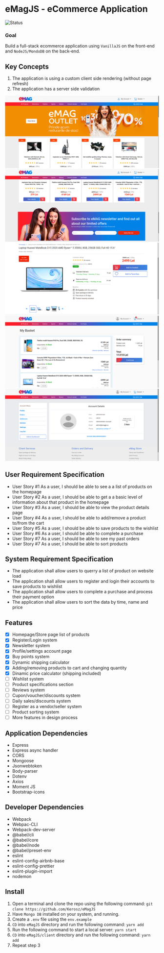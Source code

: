 # eMagJS - eCommerce Application

![Status](https://img.shields.io/badge/Status%20-ONGOING-critical)

### Goal

Build a full-stack ecommerce application using `VanillaJS` on the front-end and `NodeJS/MondoDB` on the back-end.

## Key Concepts

1. The application is using a custom client side rendering (without page refresh)
2. The application has a server side validation

![eMAG JS](https://github.com/Kerosz/eMagJS/blob/master/client/img/previews/preview-1.png)
![eMAG JS](https://github.com/Kerosz/eMagJS/blob/master/client/img/previews/preview-2.png)
![eMAG JS](https://github.com/Kerosz/eMagJS/blob/master/client/img/previews/preview-3.png)
![eMAG JS](https://github.com/Kerosz/eMagJS/blob/master/client/img/previews/preview-4.png)
![eMAG JS](https://github.com/Kerosz/eMagJS/blob/master/client/img/previews/preview-5.png)

## User Requirement Specification

- User Story #1 As a user, I should be able to see a a list of products on the homepage
- User Story #2 As a user, I should be able to get a a basic level of information about that product in the homepage
- User Story #3 As a user, I should be able to view the product details page
- User Story #4 As a user, I should be able to add/remove a product to/from the cart
- User Story #5 As a user, I should be able to save products to the wishlist
- User Story #6 As a user, I should be able to complete a purchase
- User Story #7 As a user, I should be able to see my past orders
- User Story #7 As a user, I should be able to sort products

## System Requirement Specification

- The application shall allow users to querry a list of product on website load
- The application shall allow users to register and login their accounts to save products to wishlist
- The application shall allow users to complete a purchase and process their payment option
- The application shall allow users to sort the data by time, name and price

## Features

- [x] Homepage/Store page list of products
- [x] Register/Login system
- [x] Newsletter system
- [x] Profile/settings account page
- [x] Buy points system
- [x] Dynamic shipping calculator
- [x] Adding/removing products to cart and changing quantity
- [x] Dinamic price calculator (shipping included)
- [ ] Wishlist system
- [ ] Product specifications section
- [ ] Reviews system
- [ ] Cupon/voucher/discounts system
- [ ] Daily sales/discounts system
- [ ] Register as a vendor/seller system
- [ ] Product sorting system
- [ ] More features in design process

## Application Dependencies

- Express
- Express async handler
- CORS
- Mongoose
- Jsonwebtoken
- Body-parser
- Dotenv
- Axios
- Moment JS
- Bootstrap-icons

## Developer Dependencies

- Webpack
- Webpac-CLI
- Webpack-dev-server
- @babel/cli
- @babel/core
- @babel/node
- @babel/preset-env
- eslint
- eslint-config-airbnb-base
- eslint-config-prettier
- eslint-plugin-import
- nodemon

## Install

1. Open a terminal and clone the repo using the following command: `git clone https://github.com/Kerosz/eMagJS`
2. Have `Mongo DB` installed on your system, and running.
3. Create a `.env` file using the `env.example`
4. `CD` into `eMagJS` directory and run the following command: `yarn add`
5. Run the following command to start a local server: `yarn start`
6. `CD` into `eMagJS/client` directory and run the following command: `yarn add`
7. Repeat step 3
